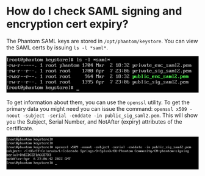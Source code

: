 # How do I check SAML signing and encryption cert expiry?

The Phantom SAML keys are stored in `/opt/phantom/keystore`. You can view the SAML certs by issuing `ls -l *saml*`. 

![Show Certs](.IMAGES/cce_show_certs.png)

To get information about them, you can use the `openssl` utility. To get the primary data you might need you can issue the command: `openssl x509 -noout -subject -serial -enddate -in public_sig_saml2.pem`. This will show you the Subject, Serial Number, and NotAfter (expiry) attributes of the certificate.

![Cert Attributes](.IMAGES/cce_cert_attributes.png)